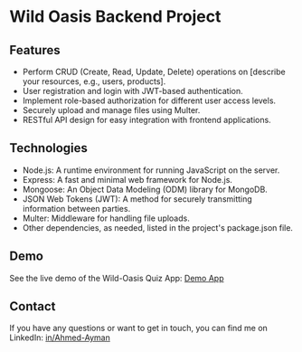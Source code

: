 # Wild Oasis Backend Project

## Features

- Perform CRUD (Create, Read, Update, Delete) operations on [describe your resources, e.g., users, products].
- User registration and login with JWT-based authentication.
- Implement role-based authorization for different user access levels.
- Securely upload and manage files using Multer.
- RESTful API design for easy integration with frontend applications.

## Technologies

- Node.js: A runtime environment for running JavaScript on the server.
- Express: A fast and minimal web framework for Node.js.
- Mongoose: An Object Data Modeling (ODM) library for MongoDB.
- JSON Web Tokens (JWT): A method for securely transmitting information between parties.
- Multer: Middleware for handling file uploads.
- Other dependencies, as needed, listed in the project's package.json file.

## Demo

See the live demo of the Wild-Oasis Quiz App: [Demo App](https://ahmed-ayman-wildoasis.netlify.app/)

## Contact

If you have any questions or want to get in touch, you can find me on LinkedIn: [in/Ahmed-Ayman](https://www.linkedin.com/in/ahmed-ayman-723605229/)
